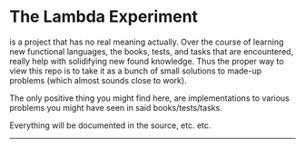 # The Lambda Experiment

is a project that has no real meaning actually. Over the course of learning new functional languages, the books, tests, and tasks that are encountered, really help with solidifying new found knowledge. Thus the proper way to view this repo is to take it as a bunch of small solutions to made-up problems (which almost sounds close to work).

The only positive thing you might find here, are implementations to various problems you might have seen in said books/tests/tasks.

Everything will be documented in the source, etc. etc.

---

